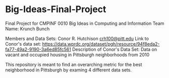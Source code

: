 # Big-Ideas-Final-Project
Final Project for CMPINF 0010 Big Ideas in Computing and Information
Team Name: Krunch Bunch

Members and Data Sets:
Conor R. Hutchison
crh100@pitt.edu
Link to Conor's data set: https://data.wprdc.org/dataset/pgh/resource/94f8eda2-fa77-49a2-9190-3a6ed85fc561
Description of Conor's Data Set: Data on vacant and occupied housing in Pittsburgh neighborhoods from 2010


This repository is meant to find an overarching metric for the best neighborhood in Pittsburgh by examing 4 different data sets.

